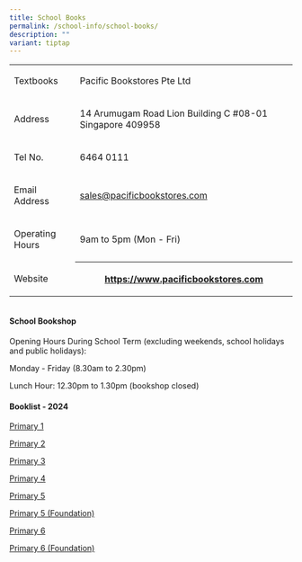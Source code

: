 ```yaml
---
title: School Books
permalink: /school-info/school-books/
description: ""
variant: tiptap
---
```

<table style="minWidth: 50px">
<colgroup>
<col>
<col>
</colgroup>
<tbody>
<tr>
<td rowspan="1" colspan="1">
<p>Textbooks&nbsp;</p>
</td>
<td rowspan="1" colspan="1">
<p>Pacific Bookstores Pte Ltd</p>
</td>
</tr>
<tr>
<td rowspan="1" colspan="1">
<p>Address</p>
</td>
<td rowspan="1" colspan="1">
<p>14 Arumugam Road Lion Building C #08-01 Singapore 409958</p>
</td>
</tr>
<tr>
<td rowspan="1" colspan="1">
<p>Tel No.</p>
</td>
<td rowspan="1" colspan="1">
<p>6464 0111</p>
</td>
</tr>
<tr>
<td rowspan="1" colspan="1">
<p>Email Address</p>
</td>
<td rowspan="1" colspan="1">
<p><a href="mailto:sales@pacificbookstores.com" rel="noopener noreferrer nofollow" target="_blank">sales@pacificbookstores.com</a>
</p>
</td>
</tr>
<tr>
<td rowspan="1" colspan="1">
<p>Operating Hours</p>
</td>
<td rowspan="1" colspan="1">
<p>9am to 5pm (Mon - Fri)</p>
</td>
</tr>
<tr>
<td rowspan="1" colspan="1">
<p>Website</p>
</td>
<th rowspan="1" colspan="1">
<p><a href="https://www.pacificbookstores.com/" rel="noopener" target="_blank">https://www.pacificbookstores.com</a>
</p>
</th>
</tr>
</tbody>
</table>
<table style="width: 0px">
<colgroup></colgroup>
<tbody>
<tr></tr>
</tbody>
</table>
<h4><strong>School Bookshop</strong></h4>
<p>Opening Hours During School Term (excluding weekends, school holidays
and public holidays):</p>
<p>Monday - Friday (8.30am to 2.30pm)</p>
<p>Lunch Hour: 12.30pm to 1.30pm (bookshop closed)</p>
<h4><strong>Booklist - 2024</strong></h4>
<p><a href="/files/Booklist 2025/P1__2025___1_.pdf" rel="noopener nofollow" target="_blank">Primary 1</a>
</p>
<p><a href="/files/Booklist 2025/P2__2025_.pdf" rel="noopener nofollow" target="_blank">Primary 2</a>
</p>
<p><a href="/files/Booklist 2025/P3__2025_.pdf" rel="noopener nofollow" target="_blank">Primary 3</a>
</p>
<p><a href="/files/Booklist 2025/P4__2025_.pdf" rel="noopener nofollow" target="_blank">Primary 4</a>
</p>
<p><a href="/files/Booklist 2025/P5__2025_.pdf" rel="noopener nofollow" target="_blank">Primary 5</a>
</p>
<p><a href="/files/Booklist 2025/P5__FDN_2025_.pdf" rel="noopener nofollow" target="_blank">Primary 5 (Foundation)</a>
</p>
<p><a href="/files/Booklist 2025/P6__2025_.pdf" rel="noopener nofollow" target="_blank">Primary 6</a>
</p>
<p><a href="/files/Booklist 2025/P6__FDN_2025_.pdf" rel="noopener nofollow" target="_blank">Primary 6 (Foundation)</a>
</p>